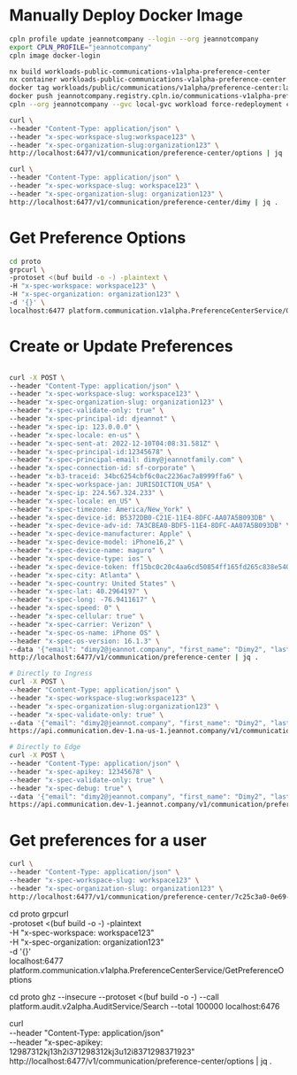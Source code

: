
# Manually Deploy Docker Image

```bash
cpln profile update jeannotcompany --login --org jeannotcompany
export CPLN_PROFILE="jeannotcompany"
cpln image docker-login
```

```bash
nx build workloads-public-communications-v1alpha-preference-center
nx container workloads-public-communications-v1alpha-preference-center
docker tag workloads/public/communications/v1alpha/preference-center:latest jeannotcompany.registry.cpln.io/communications-v1alpha-preference-center:JC-123
docker push jeannotcompany.registry.cpln.io/communications-v1alpha-preference-center:JC-123
cpln --org jeannotcompany --gvc local-gvc workload force-redeployment communications-v1alpha-preference-center
```

```bash
curl \
--header "Content-Type: application/json" \
--header "x-spec-workspace-slug:workspace123" \
--header "x-spec-organization-slug:organization123" \
http://localhost:6477/v1/communication/preference-center/options | jq .
```

```bash
curl \
--header "Content-Type: application/json" \
--header "x-spec-workspace-slug: workspace123" \
--header "x-spec-organization-slug: organization123" \
http://localhost:6477/v1/communication/preference-center/dimy | jq .
```

# Get Preference Options
```bash
cd proto
grpcurl \
-protoset <(buf build -o -) -plaintext \
-H "x-spec-workspace: workspace123" \
-H "x-spec-organization: organization123" \
-d '{}' \
localhost:6477 platform.communication.v1alpha.PreferenceCenterService/GetPreferenceOptions
```

# Create or Update Preferences
```bash

curl -X POST \
--header "Content-Type: application/json" \
--header "x-spec-workspace-slug: workspace123" \
--header "x-spec-organization-slug: organization123" \
--header "x-spec-validate-only: true" \
--header "x-spec-principal-id: djeannot" \
--header "x-spec-ip: 123.0.0.0" \
--header "x-spec-locale: en-us" \
--header "x-spec-sent-at: 2022-12-10T04:08:31.581Z" \
--header "x-spec-principal-id:12345678" \
--header "x-spec-principal-email: dimy@jeannotfamily.com" \
--header "x-spec-connection-id: sf-corporate" \
--header "x-b3-traceid: 34bc6254cbf6c0ac2236ac7a8999ffa6" \
--header "x-spec-workspace-jan: JURISDICTION_USA" \
--header "x-spec-ip: 224.567.324.233" \
--header "x-spec-locale: en_US" \
--header "x-spec-timezone: America/New_York" \
--header "x-spec-device-id: B5372DB0-C21E-11E4-8DFC-AA07A5B093DB" \
--header "x-spec-device-adv-id: 7A3CBEA0-BDF5-11E4-8DFC-AA07A5B093DB" \
--header "x-spec-device-manufacturer: Apple" \
--header "x-spec-device-model: iPhone16,2" \
--header "x-spec-device-name: maguro" \
--header "x-spec-device-type: ios" \
--header "x-spec-device-token: ff15bc0c20c4aa6cd50854ff165fd265c838e5405bfeb9571066395b8c9da449" \
--header "x-spec-city: Atlanta" \
--header "x-spec-country: United States" \
--header "x-spec-lat: 40.2964197" \
--header "x-spec-long: -76.9411617" \
--header "x-spec-speed: 0" \
--header "x-spec-cellular: true" \
--header "x-spec-carrier: Verizon" \
--header "x-spec-os-name: iPhone OS" \
--header "x-spec-os-version: 16.1.3" \
--data '{"email": "dimy2@jeannot.company", "first_name": "Dimy2", "last_name": "Jeannot2", "phone_number": "770"}' \
http://localhost:6477/v1/communication/preference-center | jq .

# Directly to Ingress
curl -X POST \
--header "Content-Type: application/json" \
--header "x-spec-workspace-slug:workspace123" \
--header "x-spec-organization-slug:organization123" \
--header "x-spec-validate-only: true" \
--data '{"email": "dimy2@jeannot.company", "first_name": "Dimy2", "last_name": "Jeannot2"}' \
https://api.communication.dev-1.na-us-1.jeannot.company/v1/communication/preference-center | jq .

# Directly to Edge
curl -X POST \
--header "Content-Type: application/json" \
--header "x-spec-apikey: 12345678" \
--header "x-spec-validate-only: true" \
--header "x-spec-debug: true" \
--data '{"email": "dimy2@jeannot.company", "first_name": "Dimy2", "last_name": "Jeannot2"}' \
https://api.communication.dev-1.jeannot.company/v1/communication/preference-center | jq .


```

# Get preferences for a user
```bash
curl \
--header "Content-Type: application/json" \
--header "x-spec-workspace-slug: workspace123" \
--header "x-spec-organization-slug: organization123" \
http://localhost:6477/v1/communication/preference-center/7c25c3a0-0e69-4363-bf05-3df64c705320 | jq .
```



cd proto
grpcurl \
-protoset <(buf build -o -) -plaintext \
-H "x-spec-workspace: workspace123" \
-H "x-spec-organization: organization123" \
-d '{}' \
localhost:6477 platform.communication.v1alpha.PreferenceCenterService/GetPreferenceOptions


cd proto
ghz --insecure --protoset <(buf build -o -) --call platform.audit.v2alpha.AuditService/Search --total 100000 localhost:6476



curl \
--header "Content-Type: application/json" \
--header "x-spec-apikey: 12987312kj13h2i371298312kj3u12i8371298371923" \
http://localhost:6477/v1/communication/preference-center/options | jq .

